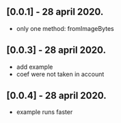 ## [0.0.1] - 28 april 2020.

- only one method: fromImageBytes

## [0.0.3] - 28 april 2020.

- add example
- coef were not taken in account

## [0.0.4] - 28 april 2020.

- example runs faster
